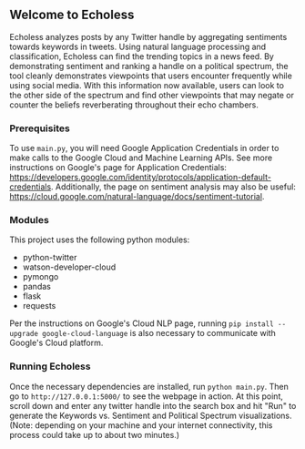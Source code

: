 ## Welcome to Echoless

Echoless analyzes posts by any Twitter handle by aggregating sentiments towards keywords in tweets. Using natural language processing and classification, Echoless can find the trending topics in a news feed. By demonstrating sentiment and ranking a handle on a political spectrum, the tool cleanly demonstrates viewpoints that users encounter frequently while using social media. With this information now available, users can look to the other side of the spectrum and find other viewpoints that may negate or counter the beliefs reverberating throughout their echo chambers. 

### Prerequisites

To use `main.py`, you will need Google Application Credentials in order to make calls to the Google Cloud and Machine Learning APIs. See more instructions on Google's page for Application Credentials: https://developers.google.com/identity/protocols/application-default-credentials. Additionally, the page on sentiment analysis may also be useful: https://cloud.google.com/natural-language/docs/sentiment-tutorial. 

### Modules

This project uses the following python modules:
- python-twitter
- watson-developer-cloud
- pymongo
- pandas
- flask
- requests

Per the instructions on Google's Cloud NLP page, running `pip install --upgrade google-cloud-language` is also necessary to communicate with Google's Cloud platform. 

### Running Echoless

Once the necessary dependencies are installed, run `python main.py`. Then go to `http://127.0.0.1:5000/` to see the webpage in action. At this point, scroll down and enter any twitter handle into the search box and hit "Run" to generate the Keywords vs. Sentiment and Political Spectrum visualizations. (Note: depending on your machine and your internet connectivity, this process could take up to about two minutes.)  

